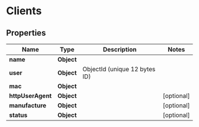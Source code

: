 

# Clients


## Properties

| Name | Type | Description | Notes |
|------------ | ------------- | ------------- | -------------|
|**name** | **Object** |  |  |
|**user** | **Object** | ObjectId (unique 12 bytes ID) |  |
|**mac** | **Object** |  |  |
|**httpUserAgent** | **Object** |  |  [optional] |
|**manufacture** | **Object** |  |  [optional] |
|**status** | **Object** |  |  [optional] |



